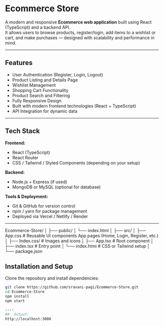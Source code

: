 
#  Ecommerce Store

A modern and responsive **Ecommerce web application** built using React (TypeScript) and a backend API.  
It allows users to browse products, register/login, add items to a wishlist or cart, and make purchases — designed with scalability and performance in mind.

---

##  Features

-  User Authentication (Register, Login, Logout)
-  Product Listing and Details Page
-  Wishlist Management
-  Shopping Cart Functionality
-  Product Search and Filtering
-  Fully Responsive Design
-  Built with modern frontend technologies (React + TypeScript)
-  API Integration for dynamic data

---

##  Tech Stack

**Frontend:**
- React (TypeScript)
- React Router
- CSS / Tailwind / Styled Components (depending on your setup)

**Backend:**
- Node.js + Express (if used)
- MongoDB or MySQL (optional for database)

**Tools & Deployment:**
- Git & GitHub for version control
- npm / yarn for package management
- Deployed via Vercel / Netlify / Render

---

Ecommerce-Store/
│
├── public/
│   └── index.html
│
├── src/
│   ├── App.css      # Reusable UI components App pages (Home, Login, Register, etc.)
│   ├── Index.css/          # Images and icons
│   ├── App.tsx          # Root component
│   ├── index.tsx        # Entry point
│   └── index.htmi                # CSS or Tailwind setup
│
└── package.json


##  Installation and Setup

Clone the repository and install dependencies:

```bash
git clone https://github.com/sravani-pagi/Ecommerce-Store.git
cd Ecommerce-Store
npm install
npm start

----
##  Output:
http://localhost:3000



